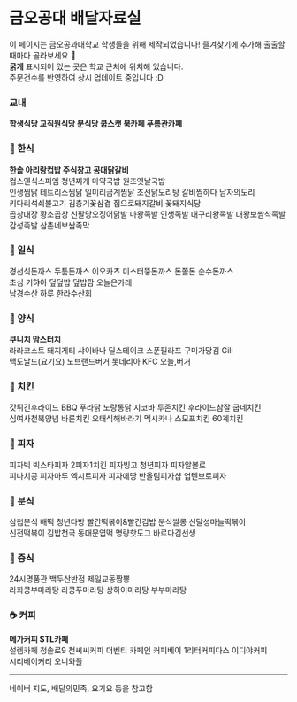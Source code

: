 # 금오공대 배달자료실
이 페이지는 금오공과대학교 학생들을 위해 제작되었습니다! 즐겨찾기에 추가해 출출할때마다 골라보세요 🌟  
**굵게** 표시되어 있는 곳은 학교 근처에 위치해 있습니다.  
주문건수를 반영하여 상시 업데이트 중입니다 :D

### 교내
**학생식당 교직원식당 분식당 쿱스캣 북카페 푸름관카페**

### 🍱 한식
**한솥 아리랑컵밥 주식창고 공대닭갈비**  
컵스엔식스피엠 청년찌개 마약국밥 원조옛날국밥   
인생찜닭 테트리스찜닭 일미리금계찜닭 조선닭도리탕 갈비찜하다 남자의도리  
키다리석쇠불고기 김충기꽃삼겹 집으로돼지갈비 꽃돼지식당   
곱창대장 황소곱창 신팔당오징어닭발 
마왕족발 인생족발 대구리왕족발 대왕보쌈식족발 감성족발 삼촌네보쌈족막

### 🍣 일식
경선식돈까스 두툼돈까스 이오카츠 미스터뚱돈까스 돈쫄돈 순수돈까스  
초심 키햐아 덮덮밥 덮밥팜 오늘은카레  
남경수산 하루 한라수산회

### 🍟 양식
**쿠니치 맘스터치**  
라라코스트 돼지게티 샤이바나 딜스테이크 스푼필라프 구미가당김 Gili  
맥도날드(요기요) 노브랜드버거 롯데리아 KFC 오늘,버거  

### 🍗 치킨
갓튀긴후라이드 BBQ 푸라닭 노랑통닭 지코바 투존치킨 후라이드참잘 굽네치킨  
심여사천북양념 바른치킨 오태식해바라기 멕시카나 스모프치킨 60계치킨

### 🍕 피자
피자빅 빅스타피자 2피자1치킨 피자빙고 청년피자 피자알볼로  
피나치공 피자마루 엑시트피자 피자에땅 반올림피자샵 업텐브로피자 

### 🍙 분식
삼첩분식 배떡 청년다방 빨간떡볶이&빨간김밥 분식쌀롱 신달성마늘떡볶이  
신전떡볶이 김밥천국 동대문엽떡 명량핫도그 바르다김선생  

### 🍜 중식
24시명품관 백두산반점 제일교동짬뽕  
라화쿵부마라탕 라쿵푸마라탕 상하이마라탕 부부마라탕

### ☕ 커피
**메가커피 STL카페**  
설렘카페 청솔로9 천씨씨커피  더벤티 카페인 커피베이 1리터커피다스 이디야커피  
시리베이커리 오니와플 

---
네이버 지도, 배달의민족, 요기요 등을 참고함
